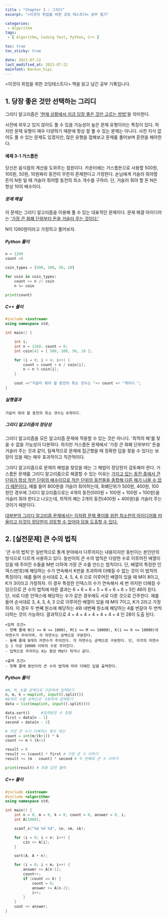 ```yaml
---
title : "Chapter 3 : 그리디"
excerpt: ">이것이 취업을 위한 코딩 테스트다< 공부 필기"

categories:
 - Algorithm
tags:
 - [ Algorithm, Coding Test, Python, C++ ]

toc: true
toc_sticky: true

date: 2021-07-22
last_modified_at: 2021-07-22
mainfont: Bareun_hipi
---
```


<이것이 취업을 위한 코딩테스트다> 책을 읽고 남긴 공부 기록입니다.

## 1. 당장 좋은 것만 선택하는 그리디
그리디 알고리즘은 <u>'현재 상황에서 지금 당장 좋은 것만 고르는 방법'</u>을 의미한다.

사전에 외우고 있지 않아도 풀 수 있을 가능성이 높은 문제 유형이라는 특징이 있다. 하지만 문제 유형이 매우 다양하기 때문에 항상 잘 풀 수 있는 문제는 아니다.
사전 지식 없어도 풀 수 있는 문제도 있겠지만, 많은 유형을 접해보고 문제를 풀어보며 훈련을 해야한다.

#### 예제 3-1 거스름돈
당신은 음식점의 계산을 도와주는 점원이다. 카운터에는 거스름돈으로 사용할 500원, 100원, 50원, 10원짜리 동전이 무한히 존재한다고 가정한다. 손님에게 거슬러 줘야할 돈이 N원 일 때 거슬러 줘야할 동전의 최소 개수를 구하라. 단, 거슬러 줘야 할 돈 N은 항상 10의 배수이다.

##### 문제 해설
이 문제는 그리디 알고리즘을 이용해 풀 수 있는 대표적인 문제이다. 문제 해결 아이디어는 <u>'가장 큰 화폐 단위부터 돈을 거슬러 주는 것이다.'</u>

N이 1260원이라고 가정하고 풀어보자.

##### Python 풀이
``` python
n = 1260
count =0

coin_types = [500, 100, 50, 10]

for coin in coin_types:
    count += n // coin
    n %= coin

print(count)
```

##### C++ 풀이
```c++
#include <iostream>
using namespace std;

int main() {

    int i;
    int n = 1260, count = 0;
    int coin[4] = { 500, 100, 50, 10 };

    for (i = 0; i < 4; i++) {
        count = count + n / coin[i];
        n = n % coin[i];
    }
     
    cout <<"거슬러 줘야 할 동전의 최소 갯수는 "<< count << "개이다.";
}
```
##### 실행결과 
    거슬러 줘야 할 동전의 최소 갯수는 6개이다.

##### 그리디 알고리즘의 정당성
그리디 알고리즘을 모든 알고리즘 문제에 적용할 수 있는 것은 아니다. '최적의 해'를 찾을 수 없을 가능성이 다분하다. 하지만 거스름돈 문제에서 '가장 큰 화폐 단위부터' 돈을 거슬러 주는 것과 같이, 탐욕적으로 문제에 접근했을 때 정확한 답을 찾을 수 있다는 보장이 있을 때는 매우 효과적이고 직관적이다.

그리디 알고리즘으로 문제의 해법을 찾았을 때는 그 해법이 정당한지 검토해야 한다. 거스름돈 문제를 그리디 알고리즘으로 해결할 수 있는 이유는 <u>가지고 있는 동전 중에서 큰 단위가 항상 작은 단위의 배수이므로 작은 단위의 동전들을 종합해 다른 해가 나올 수 없기 때문이다.</u> 예를 들어 800원을 거슬러 줘야하는데, 화폐단위가 500원, 400원, 100원인 경우에 그리디 알고리즘으로는 4개의 동전(500원 + 100원 + 100원 + 100원)을 거슬러 줘야 한다고 나오는데, 최적의 해는 2개의 동전(400원 + 400원)을 거슬러 주는것이기 때문이다.

<u>대부분의 그리디 알고리즘 문제에서는 이처럼 문제 풀이를 위한 최소한의 아이디어를 떠올리고 이것이 정당한지 검토할 수 있어야 답을 도출할 수 있다.</u>


## 2. [실전문제] 큰 수의 법칙 
'큰 수의 법칙'은 일반적으로 통계 분야에서 다루어지는 내용이지만 동빈이는 본인만의 방식으로 다르게 사용하고 있다. 동빈이의 큰 수의 법칙은 다양한 수로 이루어진 배열이 있을 때 주어진 수들을 M번 더하여 가장 큰 수를 만드는 법칙이다. 단, 배열의 특정한 인덱스(번호)에 해당하는 수가 연속해서 K번을 초과하여 더해질 수 없는 것이 이 법칙의 특징이다.
예를 들어 순서대로 2, 4, 5, 4, 6 으로 이루어진 배열이 있을 때 M이 8이고, K가 3이라고 가정하자. 이 경우 특정한 인덱스의 수가 연속해서 세 번 까지만 더해질 수 있으므로 큰 수의 법칙에 따른 결과는 6 + 6 + 6 + 5 + 6 + 6 + 6 + 5인 46이 된다.
단, 서로 다른 인덱스에 해당하는 수가 같은 경우에도 서로 다른 것으로 간주한다. 예를 들어 순서대로 3, 4, 3, 4, 3 으로 이루어진 배열이 있을 때 M이 7이고, K가 2라고 가정하자. 이 경우 두 번째 원소에 해당하는 4와 네번째 원소에 해당하는 4를 번갈아 두 번씩 더하는 것이 가능하다. 결과적으로 4 + 4 + 4 + 4 + 4 + 4 + 4 인 28이 도출 된다.

    <입력 조건>  
    - 첫째 줄에 N(2 <= N <= 1000), M(1 <= M <= 10000), K(1 <= K <= 10000)의 자연수가 주어지며, 각 자연수는 공백으로 구분한다.
    - 둘째 줄에 N개의 자연수가 주어진다. 각 자연수는 공백으로 구분한다. 단, 각각의 자연수는 1 이상 10000 이하의 수로 주어진다.
    - 입력으로 주어지는 K는 항상 M보다 작거나 같다.
    
    <출력 조건>
    - 첫째 줄에 동빈이의 큰 수의 법칙에 따라 더해진 답을 출력한다.

##### Python 풀이
```python
#N, M, K를 공백으로 구분하여 입력받기
n, m, k = map(int, input().split())
#N개의 수를 공백으로 구분하여 입력받기
data = list(map(int, input().split()))

data.sort()     #입력받은 수 정렬
first = data[n - 1]
second = data[n - 2]

# 가장 큰 수가 더해지는 횟수 계산
count = int(m/(k+1)) * k
count += m % (k+1)

result = 0
result += (count) * first # 가장 큰 수 더하기
result += (m - count) * second # 두 번째로 큰 수 더하기

print(result) # 최종 답안 출력
```

##### C++ 풀이
```c++
#include <iostream>
#include <algorithm>
using namespace std;

int main() {
    int n = 0, m = 0, k = 0, count = 0, answer = 0, i;
    int A[1000];

    scanf_s("%d %d %d", &n, &m, &k);

    for (i = 0; i < n; i++) {
        cin >> A[i];
    }

    sort(A, A + n);

    for (i = 0; i < m; i++) {
        answer += A[n-1];
        count++;
        if (count == k) {
            count = 0;
            answer += A[n-2];
            i++;
        }
    }
    cout << answer;
}
```